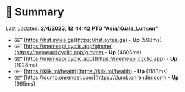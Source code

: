 # 📖 Summary
Last updated: **2/4/2023, 12:44:42 PTG "Asia/Kuala_Lumpur"**

- `GET` [https://hst.aytea.ga](https://hst.aytea.ga) - **Up** (598ms)
- `GET` [https://memeapi.cyclic.app/gimme](https://memeapi.cyclic.app/gimme) - **Up** (4605ms)
- `GET` [https://memeapi.cyclic.app](https://memeapi.cyclic.app) - **Up** (1028ms)
- `GET` [https://klik.ml/health](https://klik.ml/health) - **Up** (1188ms)
- `GET` [https://dumb.onrender.com](https://dumb.onrender.com) - **Up** (965ms)
